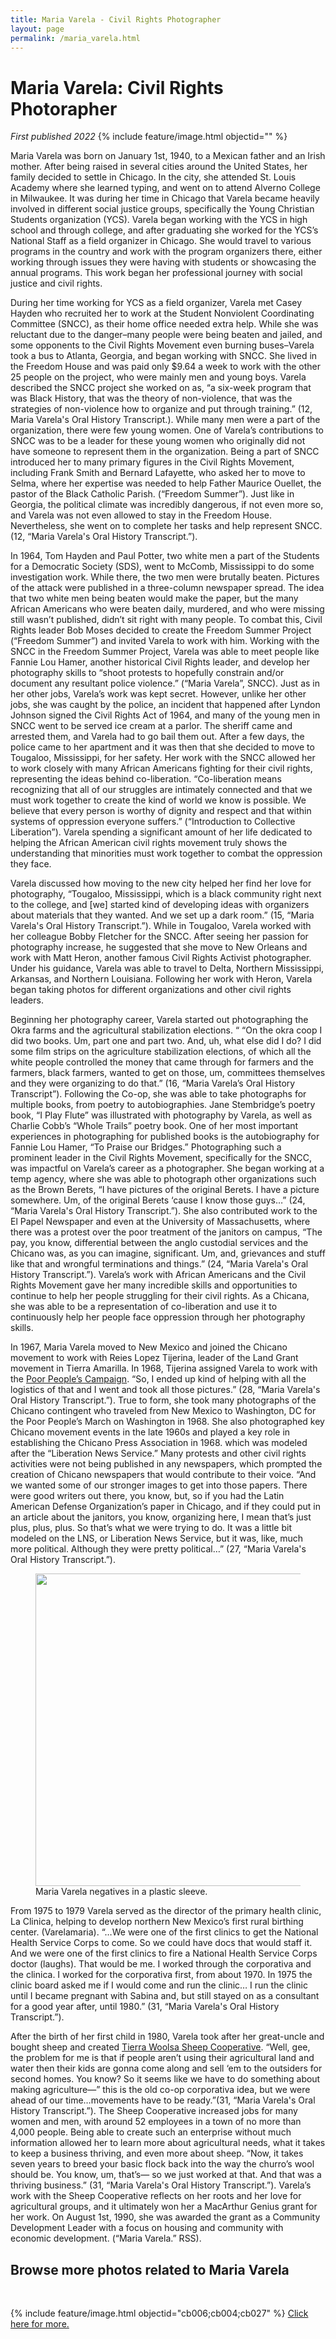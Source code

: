 ```yaml
---
title: Maria Varela - Civil Rights Photographer
layout: page
permalink: /maria_varela.html
---
```

# Maria Varela: Civil Rights Photorapher
_First published 2022_
{% include feature/image.html objectid="" %}


Maria Varela was born on January 1st, 1940, to a Mexican father and an Irish mother. After being raised in several cities around the United States, her family decided to settle in Chicago. In the city, she attended St. Louis Academy where she learned typing, and went on to attend Alverno College in Milwaukee. It was during her time in Chicago that Varela became heavily involved in different social justice groups, specifically the Young Christian Students organization (YCS). Varela began working with the YCS in high school and through college, and after graduating she worked for the YCS’s National Staff as a field organizer in Chicago. She would travel to various programs in the country and work with the program organizers there, either working through issues they were having with students or showcasing the annual programs. This work began her professional journey with social justice and civil rights. 

During her time working for YCS as a field organizer, Varela met Casey Hayden who recruited her to work at the Student Nonviolent Coordinating Committee (SNCC), as their home office needed extra help. While she was reluctant due to the danger–many people were being beaten and jailed, and some opponents to the Civil Rights Movement even burning buses–Varela took a bus to Atlanta, Georgia, and began working with SNCC. She lived in the Freedom House and was paid only $9.64 a week to work with the other 25 people on the project, who were mainly men and young boys. Varela described the SNCC project she worked on as, “a six-week program that was Black History, that was the theory of non-violence, that was the strategies of non-violence how to organize and put through training.” (12, Maria Varela's Oral History Transcript.). While many men were a part of the organization, there were few young women.  One of Varela’s contributions to  SNCC was to be a leader for these young women who originally did not have someone to represent them in the organization. Being a part of  SNCC introduced her to many primary figures in the Civil Rights Movement, including Frank Smith and Bernard Lafayette, who asked her to move to Selma, where her expertise was needed to help Father Maurice Ouellet, the pastor of the Black Catholic Parish. (“Freedom Summer”). Just like in Georgia, the political climate was incredibly dangerous, if not even more so, and Varela was not even allowed to stay in the Freedom House. Nevertheless, she went on to complete her tasks and help represent SNCC. (12, “Maria Varela's Oral History Transcript.”).

In 1964, Tom Hayden and Paul Potter, two white men a part of the Students for a Democratic Society (SDS), went to McComb, Mississippi to do some investigation work. While there, the two men were brutally beaten. Pictures of the attack were published in a three-column newspaper spread. The idea that two white men being beaten would make the paper, but the many African Americans who were beaten daily, murdered, and who were missing still wasn’t published, didn’t sit right with many people. To combat this, Civil Rights leader Bob Moses decided to create the Freedom Summer Project (“Freedom Summer”) and invited Varela to work with him. Working with the SNCC in the Freedom Summer Project, Varela was able to meet people like Fannie Lou Hamer, another historical Civil Rights leader, and develop her photography skills to “shoot protests to hopefully constrain and/or document any resultant police violence.” (“Maria Varela”, SNCC). Just as in her other jobs, Varela’s work was kept secret. However, unlike her other jobs, she was caught by the police, an incident that happened after Lyndon Johnson signed the Civil Rights Act of 1964, and many of the young men in SNCC went to be served ice cream at a parlor. The sheriff came and arrested them, and Varela had to go bail them out. After a few days, the police came to her apartment and it was then that she decided to move to Tougaloo, Mississippi, for her safety. Her work with the SNCC allowed her to work closely with many African Americans fighting for their civil rights, representing the ideas behind co-liberation. “Co-liberation means recognizing that all of our struggles are intimately connected and that we must work together to create the kind of world we know is possible. We believe that every person is worthy of dignity and respect and that within systems of oppression everyone suffers.” (“Introduction to Collective Liberation”). Varela spending a significant amount of her life dedicated to helping the African American civil rights movement truly shows the understanding that minorities must work together to combat the oppression they face.

Varela discussed how moving to the new city helped her find her love for photography, “Tougaloo, Mississippi, which is a black community right next to the college, and [we] started kind of developing ideas with organizers about materials that they wanted. And we set up a dark room.” (15, “Maria Varela's Oral History Transcript.”). While in Tougaloo, Varela worked with her colleague Bobby Fletcher for the SNCC. After seeing her passion for photography increase, he suggested that she move to New Orleans and work with Matt Heron, another famous Civil Rights Activist photographer. Under his guidance, Varela was able to travel to Delta, Northern Mississippi, Arkansas, and Northern Louisiana. Following her work with Heron, Varela began taking photos for different organizations and other civil rights leaders. 

Beginning her photography career, Varela started out photographing the Okra farms and the agricultural stabilization elections. “ “On the okra co­op I did two books. Um, part one and part two. And, uh, what else did I do? I did some film strips on the agriculture stabilization elections, of which all the white people controlled the money that came through for farmers and the farmers, black farmers, wanted to get on those, um, committees themselves and they were organizing to do that.” (16, “Maria Varela’s Oral History Transcript”). Following the Co-op, she was able to take photographs for multiple books, from poetry to autobiographies. Jane Stembridge’s poetry book, “I Play Flute” was illustrated with photography by Varela, as well as Charlie Cobb’s “Whole Trails” poetry book. One of her most important experiences in photographing for published books is the autobiography for Fannie Lou Hamer, “To Praise our Bridges.” Photographing such a prominent leader in the Civil Rights Movement, specifically for the SNCC, was impactful on Varela’s career as a photographer. She began working at a temp agency, where she was able to photograph other organizations such as the Brown Berets, “I have pictures of the original Berets. I have a picture somewhere. Um, of the original Berets ‘cause I know those guys…” (24, “Maria Varela's Oral History Transcript.”). She also contributed work to the El Papel Newspaper and even at the University of Massachusetts, where there was a protest over the poor treatment of the janitors on campus, “The pay, you know, differential between the anglo custodial services and the Chicano was, as you can imagine, significant. Um, and, grievances and stuff like that and wrongful terminations and things.” (24, “Maria Varela's Oral History Transcript.”). Varela’s work with African Americans and the Civil Rights Movement gave her many incredible skills and opportunities to continue to help her people struggling for their civil rights. As a Chicana, she was able to be a representation of co-liberation and use it to continuously help her people face oppression through her photography skills. 

In 1967, Maria Varela moved to New Mexico and joined the Chicano movement to work with Reies Lopez Tijerina, leader of the Land Grant movement in Tierra Amarilla. In 1968, Tijerina assigned Varela to work with the [Poor People’s Campaign](https://en.wikipedia.org/wiki/Poor_People%27s_Campaign). “So, I ended up kind of helping with all the logistics of that and I went and took all those pictures.” (28, “Maria Varela's Oral History Transcript.”). True to form, she took many photographs of the Chicano contingent who traveled from New Mexico to Washington, DC for the Poor People’s March on Washington in 1968. She also photographed key Chicano movement events in the late 1960s and played a key role in establishing the Chicano Press Association in 1968.  which was modeled after the “Liberation News Service.” Many protests and other civil rights activities were not being published in any newspapers, which prompted the creation of  Chicano newspapers that would contribute to their voice. “And we wanted some of our stronger images to get into those papers. There were good writers out there, you know, but, so if you had the Latin American Defense Organization’s paper in Chicago, and if they could put in an article about the janitors, you know, organizing here, I mean that’s just plus, plus, plus. So that’s what we were trying to do. It was a little bit modeled on the LNS, or Liberation News Service, but it was, like, much more political. Although they were pretty political…” (27, “Maria Varela's Oral History Transcript.”).

<figure>
<img src="/chicanapormiraza/web_graphics/historias/varela_negatives.png" width="500px" style="display: block; margin-left: auto; margin-right: auto;">
  <figcaption>Maria Varela negatives in a plastic sleeve.</figcaption> 
</figure>

From 1975 to 1979 Varela served as the director of the primary health clinic, La Clinica, helping to develop northern New Mexico’s first rural birthing center. (Varelamaria).  “…We were one of the first clinics to get the National Health Service Corps to come. So we could have docs that would staff it. And we were one of the first clinics to fire a National Health Service Corps doctor (laughs). That would be me. I worked through the corporativa and the clinica. I worked for the corporativa first, from about 1970. In 1975 the clinic board asked me if I would come and run the clinic… I run the clinic until I became pregnant with Sabina and, but still stayed on as a consultant for a good year after, until 1980.” (31, “Maria Varela's Oral History Transcript.”).

After the birth of her first child in 1980, Varela took after her great-uncle and bought sheep and created [Tierra Woolsa Sheep Cooperative](https://www.handweavers.com/our-story). “Well, gee, the problem for me is that if people aren’t using their agricultural land and water then their kids are gonna come along and sell ‘em to the outsiders for second homes. You know? So it seems like we have to do something about making agriculture—” this is the old co-op corporativa idea, but we were ahead of our time…movements have to be ready.”(31, “Maria Varela's Oral History Transcript.”). The Sheep Cooperative increased jobs for many women and men, with around 52 employees in a town of no more than 4,000 people. Being able to create such an enterprise without much information allowed her to learn more about agricultural needs, what it takes to keep a business thriving, and even more about sheep. “Now, it takes seven years to breed your basic flock back into the way the churro’s wool should be. You know, um, that’s— so we just worked at that. And that was a thriving business.” (31, “Maria Varela's Oral History Transcript.”). Varela’s work with the Sheep Cooperative reflects on her roots and her love for agricultural groups, and it ultimately won her a MacArthur Genius grant for her work. On August 1st, 1990, she was awarded the grant as a Community Development Leader with a focus on housing and community with economic development. (“Maria Varela.” RSS).

## Browse more photos related to Maria Varela  
<br>

{% include feature/image.html objectid="cb006;cb004;cb027" %}
[Click here for more.](http://127.0.0.1:4000/chicanapormiraza/browse.html#lola%20de%20la%20riva)
